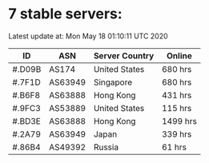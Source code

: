 # 7 stable servers:

Latest update at: Mon May 18 01:10:11 UTC 2020

| ID | ASN | Server Country | Online |
| -- | --- | -------------- | ------ |
| #.D09B | AS174 | United States | 680 hrs |
| #.7F1D | AS63949 | Singapore | 680 hrs |
| #.B6F8 | AS63888 | Hong Kong | 431 hrs |
| #.9FC3 | AS53889 | United States | 115 hrs |
| #.BD3E | AS63888 | Hong Kong | 1499 hrs |
| #.2A79 | AS63949 | Japan | 339 hrs |
| #.86B4 | AS49392 | Russia | 61 hrs |

